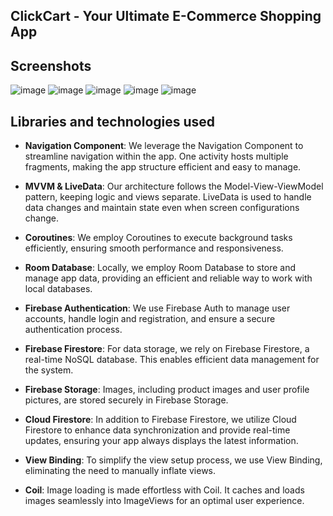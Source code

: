 ## ClickCart - Your Ultimate E-Commerce Shopping App
## Screenshots
![image](https://github.com/KarimovEldar/ClickCart/assets/142349187/01b968b7-cef0-4de5-9392-0546edee793b)
![image](https://github.com/KarimovEldar/ClickCart/assets/142349187/95ccf01a-4014-4fa4-aab5-93bdd39999c8)
![image](https://github.com/KarimovEldar/ClickCart/assets/142349187/e5f28dcd-51c9-4771-8226-40a95968b7cb)
![image](https://github.com/KarimovEldar/ClickCart/assets/142349187/db37d07a-c6db-445a-8f64-c93ba4397fb0)
![image](https://github.com/KarimovEldar/ClickCart/assets/142349187/9620c5fd-5167-4857-8858-89eda7284d3e)
## Libraries and technologies used

- **Navigation Component**: We leverage the Navigation Component to streamline navigation within the app. One activity hosts multiple fragments, making the app structure efficient and easy to manage.

- **MVVM & LiveData**: Our architecture follows the Model-View-ViewModel pattern, keeping logic and views separate. LiveData is used to handle data changes and maintain state even when screen configurations change.

- **Coroutines**: We employ Coroutines to execute background tasks efficiently, ensuring smooth performance and responsiveness.

- **Room Database**: Locally, we employ Room Database to store and manage app data, providing an efficient and reliable way to work with local databases.

- **Firebase Authentication**: We use Firebase Auth to manage user accounts, handle login and registration, and ensure a secure authentication process.

- **Firebase Firestore**: For data storage, we rely on Firebase Firestore, a real-time NoSQL database. This enables efficient data management for the system.

- **Firebase Storage**: Images, including product images and user profile pictures, are stored securely in Firebase Storage.

- **Cloud Firestore**: In addition to Firebase Firestore, we utilize Cloud Firestore to enhance data synchronization and provide real-time updates, ensuring your app always displays the latest information.

- **View Binding**: To simplify the view setup process, we use View Binding, eliminating the need to manually inflate views.

- **Coil**: Image loading is made effortless with Coil. It caches and loads images seamlessly into ImageViews for an optimal user experience.
